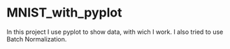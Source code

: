 # MNIST_with_pyplot

In this project I use pyplot to show data, with wich I work. I also tried to use Batch Normalization.
